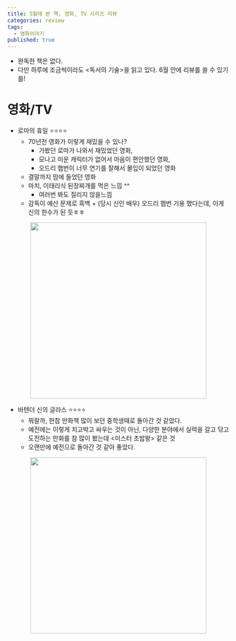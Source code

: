 ```yaml
---
title: 5월에 본 책, 영화, TV 시리즈 리뷰
categories: review
tags:
  - 영화이야기
published: true
---
```

- 완독한 책은 없다.
- 다만 하루에 조금씩이라도 \<독서의 기술\>을 읽고 있다. 6월 안에 리뷰를 쓸 수 있기를!

# 영화/TV
- 로마의 휴일 ⭐⭐⭐⭐
	- 70년전 영화가 이렇게 재밌을 수 있나?
		- 가봤던 로마가 나와서 재밌었던 영화,
		- 모나고 미운 캐릭터가 없어서 마음이 편안했던 영화,
		- 오드리 햅번이 너무 연기를 잘해서 몰입이 되었던 영화
	- 결말까지 맘에 들었던 영화
	- 마치, 이태리식 된장찌개를 먹은 느낌 ^^
		- 여러번 봐도 질리지 않을느낌
	- 감독이 예산 문제로 흑백 + (당시 신인 배우) 오드리 햅번 기용 했다는데, 이게 신의 한수가 된 듯ㅎㅎ

<p align="center"> <img width="400" src="https://an2-img.amz.wtchn.net/image/v2/RN7p7dOzpIPNbFQV3P9Big.jpg?jwt=ZXlKaGJHY2lPaUpJVXpJMU5pSjkuZXlKdmNIUnpJanBiSW1SZk5Ea3dlRGN3TUhFNE1DSmRMQ0p3SWpvaUwzWXlMM04wYjNKbEwybHRZV2RsTHpFMk1EZzNOelUzTmpJeE5qWTVNRFV6TmpBaWZRLkRGTXp6bzM4UGRyN29DZkl4Qjl3SmhQUnhieDgxd29XSTZTaldwMHBaVWc"></p>

- 바텐더 신의 글라스 ⭐⭐⭐⭐
	- 뭐랄까, 한참 만화책 많이 보던 중학생때로 돌아간 것 같았다.
	- 예전에는 이렇게 치고박고 싸우는 것이 아닌, 다양한 분야에서 실력을 갈고 닦고 도전하는 만화를 참 많이 봤는데 \<미스터 초밥왕\> 같은 것
	- 오랜만에 예전으로 돌아간 것 같아 좋았다.

<p align="center"> <img width="400" src="https://an2-img.amz.wtchn.net/image/v2/l9pPUukccpBVXMcGlthkwg.jpg?jwt=ZXlKaGJHY2lPaUpJVXpJMU5pSjkuZXlKdmNIUnpJanBiSW1SZk5Ea3dlRGN3TUhFNE1DSmRMQ0p3SWpvaUwzWXlMM04wYjNKbEwybHRZV2RsTHpFM01ERTJOVEU1T0RnNE1USXhNakV6TWpJaWZRLjVEcjgzMUdUWjBnc2plS0IyUkdSQ3RmZUFjYkVjWmNKR0dNa0ZxTS0ydDA"></p>
